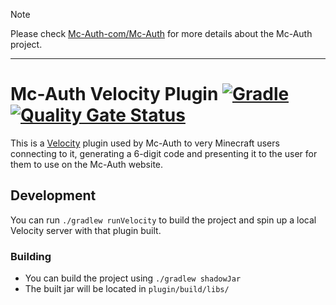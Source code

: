 > [!NOTE]  
> Please check [Mc-Auth-com/Mc-Auth](https://github.com/Mc-Auth-com/Mc-Auth) for more details about the Mc-Auth project.

---

# Mc-Auth Velocity Plugin [![Gradle][GitHub Actions Badge]][GitHub Actions Link] [![Quality Gate Status][SonarQube Badge]][SonarQube Link]

This is a [Velocity](https://papermc.io/software/velocity) plugin used by Mc-Auth to very Minecraft users
connecting to it, generating a 6-digit code
and presenting it to the user for them to use on the Mc-Auth website.

## Development
You can run `./gradlew runVelocity` to build the project
and spin up a local Velocity server with that plugin built.

### Building
* You can build the project using `./gradlew shadowJar`
* The built jar will be located in `plugin/build/libs/`


[GitHub Actions Badge]: https://github.com/Mc-Auth-com/Velocity-Plugin/actions/workflows/gradle.yml/badge.svg
[GitHub Actions Link]: https://github.com/Mc-Auth-com/Velocity-Plugin/actions/workflows/gradle.yml
[SonarQube Badge]: https://sonarcloud.io/api/project_badges/measure?project=Mc-Auth-com_Velocity-Plugin&metric=alert_status
[SonarQube Link]: https://sonarcloud.io/summary/new_code?id=Mc-Auth-com_Velocity-Plugin

